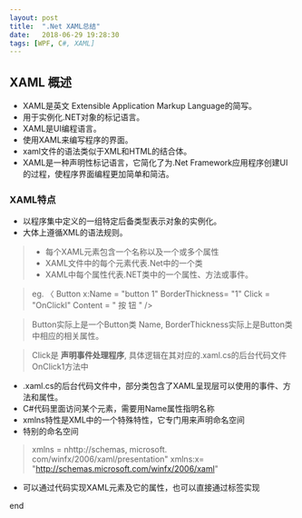 ```yaml
---
layout: post
title:  ".Net XAML总结"
date:   2018-06-29 19:28:30
tags: [WPF, C#, XAML]
---
```



## XAML 概述
+ XAML是英文 Extensible Application Markup Language的简写。
+ 用于实例化.NET对象的标记语言。
+ XAML是UI编程语言。
+ 使用XAML来编写程序的界面。
+ xaml文件的语法类似于XML和HTML的结合体。
+ XAML是一种声明性标记语言，它简化了为.Net Framework应用程序创建UI的过程，使程序界面编程更加简单和简洁。

### XAML特点
+ 以程序集中定义的一组特定后备类型表示对象的实例化。
+ 大体上遵循XML的语法规则。
> + 每个XAML元素包含一个名称以及一个或多个属性
> + XAML文件中的每个元素代表.Net中的一个类
> + XAML中每个属性代表.NET类中的一个属性、方法或事件。

> eg. 〈 Button x:Name = "button 1" BorderThickness= "1" Click = "OnClickl" Content = " 按 钮 " />

> Button实际上是一个Button类
> Name, BorderThickness实际上是Button类中相应的相关属性。

> Click是 **声明事件处理程序**, 具体逻辑在其对应的.xaml.cs的后台代码文件OnClick1方法中


+ .xaml.cs的后台代码文件中，部分类包含了XAML呈现层可以使用的事件、方法和属性。
+ C#代码里面访问某个元素，需要用Name属性指明名称
+ xmlns特性是XML中的一个特殊特性，它专门用来声明命名空间
+ 特别的命名空间
> xmlns = nhttp://schemas, microsoft. com/winfx/2006/xaml/presentation"
  xmlns:x= "http://schemas.microsoft.com/winfx/2006/xaml"
>

+ 可以通过代码实现XAML元素及它的属性，也可以直接通过标签实现














end
